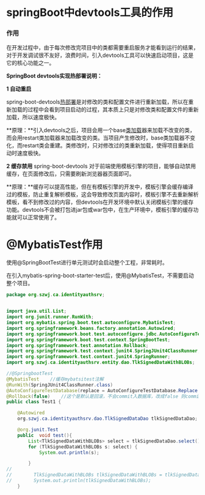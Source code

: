 # springBoot中devtools工具的作用

### 作用

在开发过程中，由于每次修改完项目中的类都需要重启服务才能看到运行的结果，对于开发调试很不友好，浪费时间，引入devtools工具可以快速启动项目，这是它的核心功能之一。

**SpringBoot devtools实现热部署说明：**

**1 自动重启**

spring-boot-devtools[热部署](https://so.csdn.net/so/search?q=热部署&spm=1001.2101.3001.7020)是对修改的类和配置文件进行重新加载，所以在重新加载的过程中会看到项目启动的过程，其本质上只是对修改类和配置文件的重新加载，所以速度极快。

**原理：**引入devtools之后，项目会用一个base[类加载](https://so.csdn.net/so/search?q=类加载&spm=1001.2101.3001.7020)器来加载不改变的类，而会用restart类加载器来加载改变的类。当项目产生修改时，base类加载器不变化，而restart类会重建。类修改时，只对修改过的类重新加载，使得项目重新启动时速度极快。

**2 缓存禁用**
spring-boot-devtools 对于前端使用模板引擎的项目，能够自动禁用缓存，在页面修改后，只需要刷新浏览器器页面即可。

**原理：**缓存可以提高性能，但在有模板引擎的开发中，模板引擎会缓存编译过的模板，防止重复解析模板，这会导致修改页面内容时，模板引擎不去重新解析模板，看不到修改过的内容，但devtools在开发环境中默认关闭模板引擎的缓存功能。devtools不会被打包进jar包或war包中，在生产环境中，模板引擎的缓存功能就可以正常使用了。



# @MybatisTest作用

使用@SpringBootTest进行单元测试时会启动整个工程，非常耗时。

在引入mybatis-spring-boot-starter-test后，使用@MybatisTest，不需要启动整个项目。

```java
package org.szwj.ca.identityauthsrv;


import java.util.List;
import org.junit.runner.RunWith;
import org.mybatis.spring.boot.test.autoconfigure.MybatisTest;
import org.springframework.beans.factory.annotation.Autowired;
import org.springframework.boot.test.autoconfigure.jdbc.AutoConfigureTestDatabase;
import org.springframework.boot.test.context.SpringBootTest;
import org.springframework.test.annotation.Rollback;
import org.springframework.test.context.junit4.SpringJUnit4ClassRunner;
import org.springframework.test.context.junit4.SpringRunner;
import org.szwj.ca.identityauthsrv.entity.dao.TlkSignedDataWithBLOBs;

//@SpringbootTest
@MybatisTest    //缓存mybatsitest注解
@RunWith(SpringJUnit4ClassRunner.class)
@AutoConfigureTestDatabase(replace = AutoConfigureTestDatabase.Replace.NONE)    //这个是启用自己配置的数据元，不加则采用虚拟数据源
@Rollback(false)    //这个是默认是回滚，不会commit入数据库，改成false 则commit
public class Test1 {

    @Autowired
    org.szwj.ca.identityauthsrv.dao.TlkSignedDataDao tlkSignedDataDao;

    @org.junit.Test
    public  void test(){
        List<TlkSignedDataWithBLOBs> select = tlkSignedDataDao.select();
        for (TlkSignedDataWithBLOBs s: select) {
            System.out.println(s);

        }
//
//        TlkSignedDataWithBLOBs tlkSignedDataWithBLOBs = tlkSignedDataDao.selectByPrimaryKey("70866692a60a11ea9988b025aa26adf7");
//        System.out.println(tlkSignedDataWithBLOBs);
    }



```


